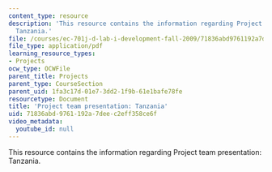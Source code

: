 ```yaml
---
content_type: resource
description: 'This resource contains the information regarding Project team presentation:
  Tanzania.'
file: /courses/ec-701j-d-lab-i-development-fall-2009/71836abd9761192a7deec2eff358ce6f_MITEC_701JF09_proj_tz.pdf
file_type: application/pdf
learning_resource_types:
- Projects
ocw_type: OCWFile
parent_title: Projects
parent_type: CourseSection
parent_uid: 1fa3c17d-01e7-3dd2-1f9b-61e1bafe78fe
resourcetype: Document
title: 'Project team presentation: Tanzania'
uid: 71836abd-9761-192a-7dee-c2eff358ce6f
video_metadata:
  youtube_id: null
---
```

This resource contains the information regarding Project team presentation: Tanzania.